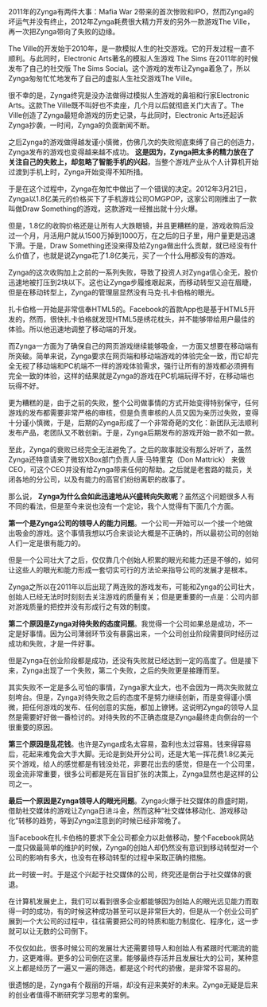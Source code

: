 2011年的Zynga有两件大事：Mafia War 2带来的首次惨败和IPO，然而Zynga的坏运气并没有终止，2012年Zynga耗费很大精力开发的另外一款游戏The Ville，再一次把Zynga带向了失败的边缘。

The Ville的开发始于2010年，是一款模拟人生的社交游戏。它的开发过程一直不顺利。与此同时，Electronic Arts著名的模拟人生游戏 The Sims 在2011年的时候发布了自己的社交版 The Sims Social。这个游戏的发布让Zynga着急了，所以Zynga匆匆忙忙地发布了自己的虚拟人生社交游戏The Ville。

很不幸的是，Zynga终究是没办法做得过模拟人生游戏的鼻祖和行家Electronic Arts。这款The Ville既不叫好也不卖座，几个月以后就彻底关门大吉了。The Ville创造了Zynga最短命游戏的历史记录，与此同时，Electronic Arts还起诉Zynga抄袭，一时间，Zynga的负面新闻不断。

之后Zynga的游戏做得越发谨小慎微，仿佛几次的失败彻底束缚了自己的创造力，Zynga发布的游戏也变得越来越不成功。 **这是因为，Zynga把太多的精力放在了关注自己的失败上，却忽略了智能手机的兴起**，当整个游戏产业从个人计算机开始过渡到手机上时，Zynga开始变得不知所措。

于是在这个过程中，Zynga在匆忙中做出了一个错误的决定。2012年3月21日，Zynga以1.8亿美元的价格买下了手机游戏公司OMGPOP，这家公司刚推出了一款叫做Draw Something的游戏，这款游戏一经推出就十分火爆。

但是，1.8亿的收购价格还是让所有人大跌眼镜，并且更糟糕的是，游戏收购后没过一个月，月活用户就从1500万掉到1000万，在之后的日子里，用户量更是迅速下滑。于是，Draw Something还没来得及给Zynga做出什么贡献，就已经没有什么价值了，也就是说Zynga花了1.8亿美元，买了一个什么用都没有的游戏。

Zynga的这次收购加上之前的一系列失败，导致了投资人对Zynga信心全无，股价迅速地被打压到2块以下。这也让Zynga步履维艰起来，而移动转型又迫在眉睫，但是在移动转型上，Zynga的管理层显然没有马克·扎卡伯格的眼光。

扎卡伯格一开始是非常信奉HTML5的。Facebook的首款App也是基于HTML5开发的，然而，很快扎卡伯格就发现HTML5是绣花枕头，并不能够带给用户最佳的体验。所以他迅速地调整了移动端的开发。

而Zynga一方面为了确保自己的网页游戏继续能够吸金，一方面又想要在移动端有所突破。简单来说，Zynga要求在网页端和移动端游戏的体验完全一致，而它却完全无视了移动端和PC机端不一样的游戏体验需求，强行让所有的游戏都必须拥有完全一致的体验，这样的结果就是Zynga的游戏在PC机端玩得不好，在移动端也玩得不好。

更为糟糕的是，由于之前的失败，整个公司做事情的方式开始变得特别保守，任何游戏的发布都需要非常严格的审核，但是负责审核的人员又因为亲历过失败，变得十分谨小慎微，于是，后期的Zynga形成了一个非常奇葩的文化：新团队无法顺利发布产品，老团队又不敢创新。于是，Zynga后期发布的游戏开始一款不如一款。

至此，Zynga的衰败已经完全无法避免了。之后的故事就没有那么好听了，虽然Zynga还特意请来了微软XBox部门负责人唐·马特里克（Don Mattrick） 来做CEO，可这个CEO并没有给Zynga带来任何的帮助。之后就是老套路的裁员，关闭各地的分公司，以及有能力的高官们纷纷离职的故事了。

那么说， **Zynga为什么会如此迅速地从兴盛转向失败呢**？虽然这个问题很多人有不同的看法，但是至今来说也没有一个定论，我个人觉得有下面几个方面。

**第一个是Zynga公司的领导人的能力问题**。一个公司一开始可以一个接一个地做出吸金的游戏。这个事情我想以巧合来谈论大概是不正确的，所以最初公司的创始人们一定是很有能力的。

但是一个公司壮大了之后，仅仅靠几个创始人积累的眼光和能力还是不够的，如何让这些人的眼光和能力形成一套切实可行的方法论来指导公司的发展才是根本。

Zynga之所以在2011年以后出现了两连败的游戏发布，可能和Zynga的公司壮大，创始人已经无法时时刻刻去关注游戏的质量有关；但是更重要的一点是：公司内部对游戏质量的把控并没有形成行之有效的制度。

**第二个原因是Zynga对待失败的态度问题**。我觉得一个公司如果总是成功，不一定是好事情。因为公司薄弱环节没有暴露出来，一个公司创业阶段需要同时经历过成功和失败，才是一件好事。

但是Zynga在创业阶段都是成功，还没有失败就已经达到一定的高度了。但是接下来，Zynga出现了一个失败，第二个失败，之后的失败更是接踵而至。

其实失败不一定是多么可怕的事情，Zynga家大业大，也不会因为一两次失败就立刻垮台。但是，Zynga对待失败之后的态度不是努力继续创新，而是变得谨小慎微，把任何游戏的发布、任何创意的实施，都加上镣铐。这说明Zynga的领导人显然是需要好好做一番检讨的。对待失败的不正确态度是Zynga最终走向倒台的一个很重要的原因。

**第三个原因是乱花钱**。也许是Zynga成名太容易，盈利也太过容易。钱来得容易后，花起来难免会大手大脚。无论是到处开分公司，还是大笔一挥花费1.8亿美元买个游戏，给人的感觉都是有钱没处花，非要花出去的感觉，但是在一个公司里，现金流非常重要，很多公司都是死在盲目扩张的决策上，Zynga显然也是这样的公司之一。

**最后一个原因是Zynga领导人的眼光问题**。Zynga火爆于社交媒体的鼎盛时期，借助社交媒体的游戏让Zynga日进斗金，然而这种“社交媒体移动化、游戏移动化”转移的趋势，等到Zynga注意到的时候已经非常晚了。

当Facebook在扎卡伯格的要求下全公司都全力以赴做移动，整个Facebook网站一度只做最简单的维护的时候，Zynga的创始人却仍然没有意识到移动转型对一个公司的影响有多大，也没有在移动转型的过程中采取正确的措施。

此一时彼一时。于是这个兴起于社交媒体的公司，终究还是倒台于社交媒体的衰退。

在计算机发展史上，我们可以看到很多企业都能够因为创始人的眼光远见能力而取得一时的成功，有的时候这种成功甚至可以是非常巨大的，但是从一个创业公司扩展到一个大公司的过程中，往往需要把公司的特质和能力制度化、程序化，这一步就可以让无数的公司倒下。

不仅仅如此，很多时候公司的发展壮大还需要领导人和创始人有紧跟时代潮流的能力，这更难得。更多的公司倒在这里。能够最终存活并且发展壮大的公司，某种意义上都是经历了一遍又一遍的筛选，都是这个时代的骄傲，是非常不容易的。

很遗憾的是，Zynga有个靓丽的开端，却没有迎来美好的未来。Zynga无疑是后来的创业者值得不断研究学习思考的案例。